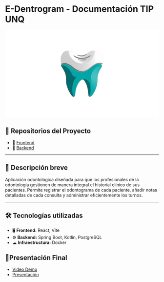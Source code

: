 # E-Dentrogram - Documentación TIP UNQ

![Logo](https://github.com/Luqui87/E-Dentrogram-Documentacion-TIP-UNQ/blob/main/Logo.png?raw=true)

## 📌 Repositorios del Proyecto
- 🔹 [Frontend](https://github.com/Luqui87/E-Dentrogram-Frontend-TIP-UNQ)
- 🔹 [Backend](https://github.com/Luqui87/E-Dentrogram-Backend-TIP-UNQ)

---

## 🎯 Descripción breve
Aplicación odontológica diseñada para que los profesionales de la odontología gestionen de manera integral el historial clínico de sus pacientes. Permite registrar el odontograma de cada paciente, añadir notas detalladas de cada consulta y administrar eficientemente los turnos.

---

## 🛠 Tecnologías utilizadas

- 🖥 **Frontend:** React, Vite
- ⚙ **Backend:** Spring Boot, Kotlin, PostgreSQL
- ☁ **Infraestructura:** Docker

## 🚀Presentación Final
- [Video Demo](https://vimeo.com/1100150831?share=copy)
- [Presentación](https://github.com/Luqui87/E-Dentrogram-Documentacion-TIP-UNQ/blob/main/PresentacionFinal.pdf)


